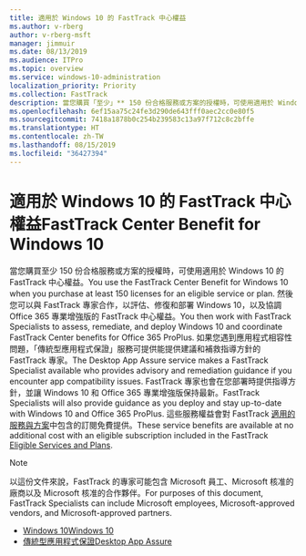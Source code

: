 ```yaml
---
title: 適用於 Windows 10 的 FastTrack 中心權益
ms.author: v-rberg
author: v-rberg-msft
manager: jimmuir
ms.date: 08/13/2019
ms.audience: ITPro
ms.topic: overview
ms.service: windows-10-administration
localization_priority: Priority
ms.collection: FastTrack
description: 當您購買「至少」** 150 份合格服務或方案的授權時，可使用適用於 Windows 10 的 FastTrack 中心權益。
ms.openlocfilehash: 6ef15aa75c24fe3d290de643fff0aec2cc0e80f5
ms.sourcegitcommit: 7418a1878b0c254b239583c13a97f712c8c2bffe
ms.translationtype: HT
ms.contentlocale: zh-TW
ms.lasthandoff: 08/15/2019
ms.locfileid: "36427394"
---
```

# <a name="fasttrack-center-benefit-for-windows-10"></a><span data-ttu-id="3c10f-103">適用於 Windows 10 的 FastTrack 中心權益</span><span class="sxs-lookup"><span data-stu-id="3c10f-103">FastTrack Center Benefit for Windows 10</span></span>

<span data-ttu-id="3c10f-104">當您購買至少 150 份合格服務或方案的授權時，可使用適用於 Windows 10 的 FastTrack 中心權益。</span><span class="sxs-lookup"><span data-stu-id="3c10f-104">You use the FastTrack Center Benefit for Windows 10 when you purchase  at least  150 licenses for an eligible service or plan.</span></span> <span data-ttu-id="3c10f-105">然後您可以與 FastTrack 專家合作，以評估、修復和部署 Windows 10，以及協調 Office 365 專業增強版的 FastTrack 中心權益。</span><span class="sxs-lookup"><span data-stu-id="3c10f-105">You then work with FastTrack Specialists to assess, remediate, and deploy Windows 10 and coordinate FastTrack Center benefits for Office 365 ProPlus.</span></span> <span data-ttu-id="3c10f-106">如果您遇到應用程式相容性問題，「傳統型應用程式保證」服務可提供能提供建議和補救指導方針的 FastTrack 專家。</span><span class="sxs-lookup"><span data-stu-id="3c10f-106">The Desktop App Assure service makes a FastTrack Specialist available who provides advisory and remediation guidance if you encounter app compatibility issues.</span></span>  <span data-ttu-id="3c10f-107">FastTrack 專家也會在您部署時提供指導方針，並讓 Windows 10 和 Office 365 專業增強版保持最新。</span><span class="sxs-lookup"><span data-stu-id="3c10f-107">FastTrack Specialists will also provide guidance as you deploy and stay up-to-date with Windows 10 and Office 365 ProPlus.</span></span> <span data-ttu-id="3c10f-108">這些服務權益會對 FastTrack [適用的服務與方案](M365-eligible-services-and-plans.md)中包含的訂閱免費提供。</span><span class="sxs-lookup"><span data-stu-id="3c10f-108">These service benefits are available at no additional cost with an eligible subscription included in the FastTrack [Eligible Services and Plans](M365-eligible-services-and-plans.md).</span></span>
  
> [!NOTE]
> <span data-ttu-id="3c10f-109">以這份文件來說，FastTrack 的專家可能包含 Microsoft 員工、Microsoft 核准的廠商以及 Microsoft 核准的合作夥伴。</span><span class="sxs-lookup"><span data-stu-id="3c10f-109">For purposes of this document, FastTrack Specialists can include Microsoft employees, Microsoft-approved vendors, and Microsoft-approved partners.</span></span> 
    
- [<span data-ttu-id="3c10f-110">Windows 10</span><span class="sxs-lookup"><span data-stu-id="3c10f-110">Windows 10</span></span>](Win-10-windows-10.md)
- [<span data-ttu-id="3c10f-111">傳統型應用程式保證</span><span class="sxs-lookup"><span data-stu-id="3c10f-111">Desktop App Assure</span></span>](Win-10-desktop-app-assure.md)
  

  

 